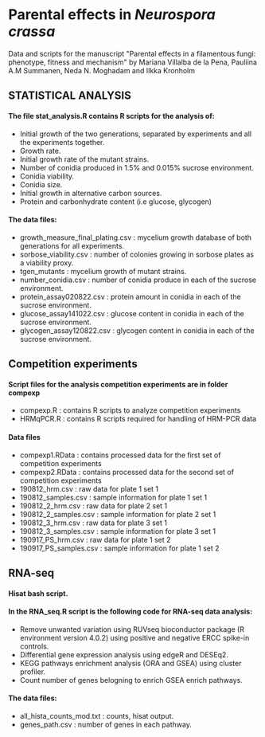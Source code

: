# Parental effects in *Neurospora crassa*
Data and scripts for the manuscript "Parental effects in a filamentous fungi: phenotype, fitness and mechanism" by Mariana Villalba de la Pena, Pauliina A.M Summanen, Neda N. Moghadam and Ilkka Kronholm

## **STATISTICAL ANALYSIS**
#### The file stat_analysis.R contains R scripts for the analysis of:
- Initial growth of the two generations, separated by experiments and all the experiments                       together.
- Growth rate.
- Initial growth rate of the mutant strains.
- Number of conidia produced in 1.5% and 0.015% sucrose environment.
- Conidia viability.
- Conidia size.
- Initial growth in alternative carbon sources.
- Protein and carbonhydrate content (i.e glucose, glycogen)

#### The data files:
- growth_measure_final_plating.csv : mycelium growth database of both generations for all                  experiments. 
- sorbose_viability.csv : number of colonies growing in sorbose plates as a viability proxy.
- tgen_mutants : mycelium growth of mutant strains.
- number_conidia.csv : number of conidia produce in each of the sucrose environment.
- protein_assay020822.csv : protein amount in conidia in each of the sucrose environment.
- glucose_assay141022.csv : glucose content in conidia in each of the sucrose environment.
- glycogen_assay120822.csv : glycogen content in conidia in each of the sucrose environment.

## **Competition experiments**
#### Script files for the analysis competition experiments are in folder compexp
- compexp.R : contains R scripts to analyze competition experiments
- HRMqPCR.R : contains R scripts required for handling of HRM-PCR data
#### Data files
- compexp1.RData : contains processed data for the first set of competition experiments
- compexp2.RData : contains processed data for the second set of competition experiments
- 190812_hrm.csv : raw data for plate 1 set 1
- 190812_samples.csv : sample information for plate 1 set 1
- 190812_2_hrm.csv : raw data for plate 2 set 1
- 190812_2_samples.csv : sample information for plate 2 set 1
- 190812_3_hrm.csv : raw data for plate 3 set 1
- 190812_3_samples.csv : sample information for plate 3 set 1
- 190917_PS_hrm.csv : raw data for plate 1 set 2
- 190917_PS_samples.csv : sample information for plate 1 set 2

## **RNA-seq**
#### Hisat bash script.
#### In the RNA_seq.R script is the following code for RNA-seq data analysis:
- Remove unwanted variation using RUVseq bioconductor package (R environment version 4.0.2) using              positive and negative ERCC spike-in controls.
- Differential gene expression analysis using edgeR and DESEq2.
- KEGG pathways enrichment analysis (ORA and GSEA) using cluster profiler.
- Count number of genes belogning to enrich GSEA enrich pathways.
#### The data files:
- all_hista_counts_mod.txt : counts, hisat output.
- genes_path.csv : number of genes in each pathway.
